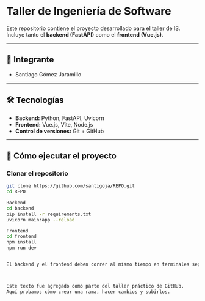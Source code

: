 # Taller de Ingeniería de Software

Este repositorio contiene el proyecto desarrollado para el taller de IS.  
Incluye tanto el **backend (FastAPI)** como el **frontend (Vue.js)**.

---

## 👥 Integrante
- Santiago Gómez Jaramillo

---

## 🛠️ Tecnologías
- **Backend:** Python, FastAPI, Uvicorn  
- **Frontend:** Vue.js, Vite, Node.js  
- **Control de versiones:** Git + GitHub

---

## 🚀 Cómo ejecutar el proyecto

### Clonar el repositorio
```bash
git clone https://github.com/santigoja/REPO.git
cd REPO

Backend
cd backend
pip install -r requirements.txt
uvicorn main:app --reload

Frontend
cd frontend
npm install
npm run dev


El backend y el frontend deben correr al mismo tiempo en terminales separadas.



Este texto fue agregado como parte del taller práctico de GitHub.
Aquí probamos cómo crear una rama, hacer cambios y subirlos.
